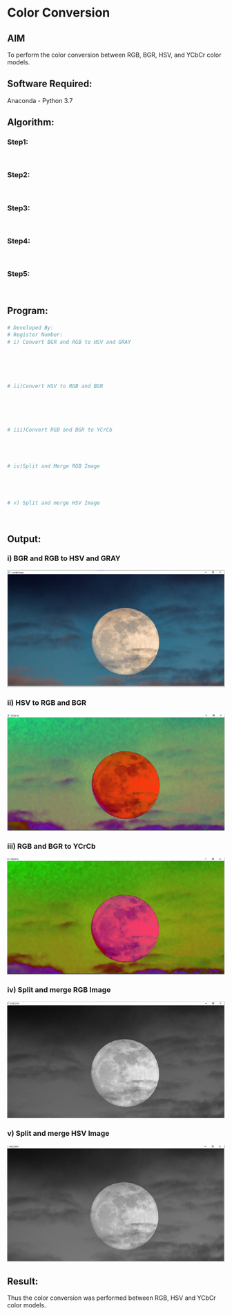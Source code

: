 # Color Conversion
## AIM
To perform the color conversion between RGB, BGR, HSV, and YCbCr color models.

## Software Required:
Anaconda - Python 3.7
## Algorithm:
### Step1:
<br>

### Step2:
<br>

### Step3:
<br>

### Step4:
<br>

### Step5:
<br>

## Program:
```python
# Developed By:
# Register Number:
# i) Convert BGR and RGB to HSV and GRAY





# ii)Convert HSV to RGB and BGR





# iii)Convert RGB and BGR to YCrCb




# iv)Split and Merge RGB Image




# v) Split and merge HSV Image




```
## Output:
### i) BGR and RGB to HSV and GRAY
![output](https://github.com/Saibandhavi75/Color-Conversion/blob/main/di%20opt%201.PNG?raw=true)

### ii) HSV to RGB and BGR
![output](https://github.com/Saibandhavi75/Color-Conversion/blob/main/di%20opt2.PNG?raw=true)

### iii) RGB and BGR to YCrCb
![output](https://github.com/Saibandhavi75/Color-Conversion/blob/main/di%20otp3.PNG?raw=true)

### iv) Split and merge RGB Image
![output](https://github.com/Saibandhavi75/Color-Conversion/blob/main/di%20opt4.PNG?raw=true)

### v) Split and merge HSV Image
![output](https://github.com/Saibandhavi75/Color-Conversion/blob/main/di%20otp5.PNG?raw=true)


## Result:
Thus the color conversion was performed between RGB, HSV and YCbCr color models.
